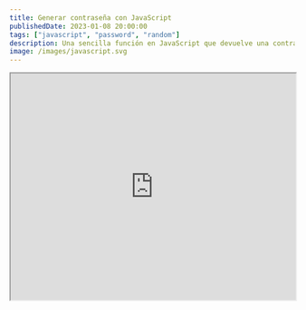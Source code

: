 ```yaml
---
title: Generar contraseña con JavaScript
publishedDate: 2023-01-08 20:00:00
tags: ["javascript", "password", "random"]
description: Una sencilla función en JavaScript que devuelve una contraseña aleatoria.
image: /images/javascript.svg
---
```


<iframe src="https://playjs.dev/#ZnVuY3Rpb24gZ2VuZXJhdGVQYXNzd29yZChsZW5ndGgpIHsKICAgIGNvbnN0IGFsbG93ZWRDaGFycyA9ICdBQkNERUZHSElKS0xNTk9QUVJTVFVWV1hZWmFiY2RlZmdoaWprbG1ub3BxcnN0dXZ3eHl6MDEyMzQ1Njc4OScKICAgIGxldCByYW5kb21TdHJpbmcgPSAnJwogICAgZm9yIChsZXQgaSA9IDA7IGkgPCBsZW5ndGg7IGkrKykgewogICAgICAgIHJhbmRvbVN0cmluZyArPSBhbGxvd2VkQ2hhcnMuY2hhckF0KE1hdGguZmxvb3IoTWF0aC5yYW5kb20oKSAqIGFsbG93ZWRDaGFycy5sZW5ndGgpKQogICAgfQogICAgcmV0dXJuIHJhbmRvbVN0cmluZwp9CmdlbmVyYXRlUGFzc3dvcmQoMTYp" width="100%" height="400" />
